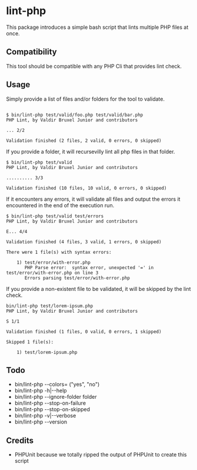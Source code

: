 # lint-php

This package introduces a simple bash script that lints multiple PHP files
at once.

## Compatibility

This tool should be compatible with any PHP Cli that provides lint check.

## Usage

Simply provide a list of files and/or folders for the tool to validate.

```

$ bin/lint-php test/valid/foo.php test/valid/bar.php
PHP Lint, by Valdir Bruxel Junior and contributors

... 2/2

Validation finished (2 files, 2 valid, 0 errors, 0 skipped)
```

If you provide a folder, it will recursevilly lint all php files in
that folder.

```
$ bin/lint-php test/valid
PHP Lint, by Valdir Bruxel Junior and contributors

.......... 3/3

Validation finished (10 files, 10 valid, 0 errors, 0 skipped)
```

If it encounters any errors, it will validate all files and output
the errors it encountered in the end of the execution run.

```
$ bin/lint-php test/valid test/errors
PHP Lint, by Valdir Bruxel Junior and contributors

E... 4/4

Validation finished (4 files, 3 valid, 1 errors, 0 skipped)

There were 1 file(s) with syntax errors:

    1) test/error/with-error.php
       PHP Parse error:  syntax error, unexpected '=' in test/error/with-error.php on line 3
       Errors parsing test/error/with-error.php
```

If you provide a non-existent file to be validated, it will be skipped by the
lint check.

```
bin/lint-php test/lorem-ipsum.php
PHP Lint, by Valdir Bruxel Junior and contributors

S 1/1

Validation finished (1 files, 0 valid, 0 errors, 1 skipped)

Skipped 1 file(s):

    1) test/lorem-ipsum.php
```

## Todo

- bin/lint-php --colors=<flag> ("yes", "no")
- bin/lint-php -h|--help
- bin/lint-php --ignore-folder folder
- bin/lint-php --stop-on-failure
- bin/lint-php --stop-on-skipped
- bin/lint-php -v|--verbose
- bin/lint-php --version

## Credits
- PHPUnit
  because we totally ripped the output of PHPUnit to create this script
